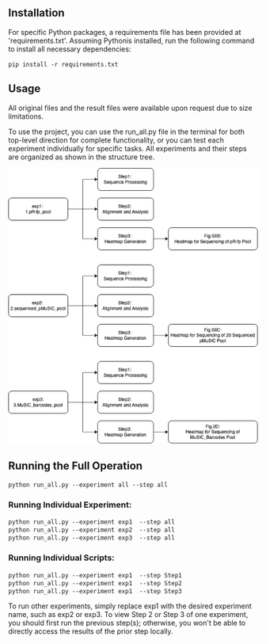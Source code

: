 ## **Installation**
For specific Python packages, a requirements file has been provided at 'requirements.txt'.
Assuming Pythonis installed, run the following command to install all necessary dependencies:
```
pip install -r requirements.txt
```

## **Usage**
All original files and the result files were available upon request due to size limitations.

To use the project, you can use the run_all.py file in the terminal for both top-level direction for complete functionality, or you can test each experiment individually for specific tasks.
All experiments and their steps are organized as shown in the structure tree. 


![structure tree](structure_tree.png)


## **Running the Full Operation**
```
python run_all.py --experiment all --step all
```

### **Running Individual Experiment:**
```
python run_all.py --experiment exp1  --step all
python run_all.py --experiment exp2  --step all
python run_all.py --experiment exp3  --step all
```

### **Running Individual Scripts:**
```
python run_all.py --experiment exp1  --step Step1
python run_all.py --experiment exp1  --step Step2
python run_all.py --experiment exp1  --step Step3
```

To run other experiments, simply replace exp1 with the desired experiment name, such as exp2 or exp3. 
To view Step 2 or Step 3 of one experiment, you should first run the previous step(s); otherwise, you won't be able to directly access the results of the prior step locally.
